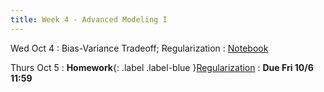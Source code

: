 ```yaml
---
title: Week 4 - Advanced Modeling I
---
```


Wed Oct 4
: Bias-Variance Tradeoff; Regularization
   : [Notebook](/assets/images/Lecture4.ipynb.zip)

Thurs Oct 5
: **Homework**{: .label .label-blue }[Regularization](assets/images/Homework4.ipynb.zip)
  : **Due Fri 10/6 11:59**  <!-- : [Solutions](#) -->